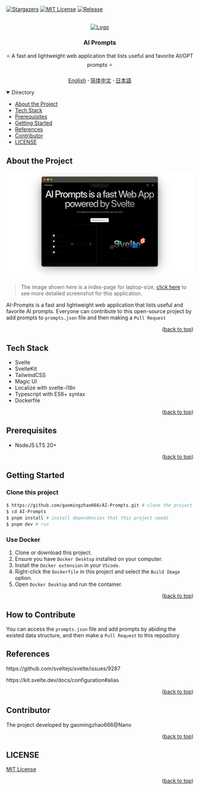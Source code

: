 <a name="readme-top"></a>

[![Stargazers][stars-shield]][stars-url]
[![MIT License][license-shield]][license-url]
[![Release][release-shield]][release-url]

<br />
<div align="center">
  <a href="https://github.com/gaomingzhao666/AI-Prompts">
    <img src="/public/favicon.ico" alt="Logo" width="100" height="100">
  </a>

  <h3 align="center">AI Prompts</h3>

  <p align="center">
    ⭐ A fast and lightweight web application that lists useful and favorite AI/GPT prompts ⭐
    <br />
    <br />
    <a href="https://github.com/gaomingzhao666/AI-Prompts/blob/master/README.md">English</a>
      <strong> · </strong>
    <a href="https://github.com/gaomingzhao666/AI-Prompts/blob/master/README-CN.md">简体中文</a>
      <strong> · </strong>
    <a href="https://github.com/gaomingzhao666/AI-Prompts/blob/master/README-JP.md">日本語</a>
  </p>
</div>

<details open>
  <summary>Directory</summary>
  <ul>
    <li><a href="#introduction-of-project">About the Project</a></li>
    <li><a href="#build-with">Tech Stack</a></li>
    <li><a href="#Runtime-requirement">Prerequisites</a></li>
    <li><a href="#how-to-run-this-application">Getting Started</a></li>
    <li><a href="#references">References</a></li>
    <li><a href="#contributor">Contributor</a></li>
    <li><a href="#license">LICENSE</a></li>
  </ul>
</details>

## About the Project

<p align="center">
    <img src="/SCREENSHOT/index-mockup.png">
</p>

> The image shown here is a index-page for laptop-size, [click here](https://github.com/gaomingzhao666/AI-Prompts/tree/main/SCREENSHOT) to see more detailed screenshot for this application.

AI-Prompts is a fast and lightweight web application that lists useful and favorite AI prompts. Everyone can contribute to this open-source project by add prompts to `prompts.json` file and then making a `Pull Request`

<p align="right">(<a href="#readme-top">back to top</a>)</p>

## Tech Stack

- Svelte
- SvelteKit
- TailwindCSS
- Magic UI
- Localize with svelte-i18n
- Typescript with ES6+ syntax
- Dockerfile

<p align="right">(<a href="#readme-top">back to top</a>)</p>

## Prerequisites

- NodeJS LTS 20+

<p align="right">(<a href="#readme-top">back to top</a>)</p>

## Getting Started

### Clone this project

```sh
$ https://github.com/gaomingzhao666/AI-Prompts.git # clone the project
$ cd AI-Prompts
$ pnpm install # install dependencies that this project needs
$ pnpm dev # run
```

### Use Docker

1. Clone or download this project.
2. Ensure you have `Docker Desktop` installed on your computer.
3. Install the `Docker extension` in your `VScode`.
4. Right-click the `Dockerfile` in this project and select the `Build Image` option.
5. Open `Docker Desktop` and run the container.

<p align="right">(<a href="#readme-top">back to top</a>)</p>

## How to Contribute

You can access the `prompts.json` file and add prompts by abiding the existed data structure, and then make a `Pull Request` to this repository

## References

<p align="left">https://github.com/sveltejs/svelte/issues/9287</p>
<p align="left">https://kit.svelte.dev/docs/configuration#alias</p>

<p align="right">(<a href="#readme-top">back to top</a>)</p>

## Contributor

The project developed by gaomingzhao666@Nano

<p align="right">(<a href="#readme-top">back to top</a>)</p>

## LICENSE

[MIT License](https://github.com/gaomingzhao666/AI-Prompts/blob/main/LICENSE)

<p align="right">(<a href="#readme-top">back to top</a>)</p>

[stars-shield]: https://img.shields.io/github/stars/gaomingzhao666/AI-Prompts?style=for-the-badge
[stars-url]: https://github.com/gaomingzhao666/AI-Prompts/stargazers
[license-shield]: https://img.shields.io/badge/license-MIT-green?style=for-the-badge
[license-url]: https://github.com/gaomingzhao666/AI-Prompts/blob/main/LICENSE
[release-shield]: https://img.shields.io/github/v/release/gaomingzhao666/AI-Prompts?style=for-the-badge
[release-url]: https://github.com/gaomingzhao666/AI-Prompts/releases
